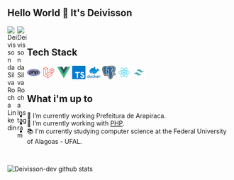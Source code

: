 ## Hello World 👋 It's Deivisson

<a href="https://www.linkedin.com/in/deivisson-rocha741/" target="_blank">
<img align="left" alt="Deivisson da Silva Rocha Linkedin" width="22px" src="https://icongr.am/fontawesome/linkedin.svg?size=128&color=70c8ff" />
</a>


<a href="https://www.instagram.com/deivisson.dev/" target="_blank">
<img align="left" alt="Deivisson da Silva Rocha Instagram" width="22px" src="https://icongr.am/fontawesome/instagram.svg?size=128&color=70c8ff" />
</a>

<br>



##  Tech Stack

<code><img height="30" src="https://raw.githubusercontent.com/github/explore/80688e429a7d4ef2fca1e82350fe8e3517d3494d/topics/php/php.png"></code>
<code><img height="30" src="https://raw.githubusercontent.com/github/explore/80688e429a7d4ef2fca1e82350fe8e3517d3494d/topics/laravel/laravel.png"></code>
<code><img height="30" src="https://raw.githubusercontent.com/github/explore/80688e429a7d4ef2fca1e82350fe8e3517d3494d/topics/vue/vue.png"></code>
<code><img height="30" src="https://raw.githubusercontent.com/github/explore/80688e429a7d4ef2fca1e82350fe8e3517d3494d/topics/typescript/typescript.png"></code>
<code><img height="30" src="https://raw.githubusercontent.com/github/explore/80688e429a7d4ef2fca1e82350fe8e3517d3494d/topics/docker/docker.png"></code>
<code><img height="30" src="https://raw.githubusercontent.com/github/explore/80688e429a7d4ef2fca1e82350fe8e3517d3494d/topics/postgresql/postgresql.png"></code>
<code><img height="30" src="https://raw.githubusercontent.com/github/explore/80688e429a7d4ef2fca1e82350fe8e3517d3494d/topics/react/react.png"></code>
<code><img height="30" src="https://raw.githubusercontent.com/github/explore/80688e429a7d4ef2fca1e82350fe8e3517d3494d/topics/tailwind/tailwind.png"></code>


## What i'm up to

- 🔭 I’m currently working Prefeitura de Arapiraca.
- 🌱 I’m currently working with [PHP](https://www.php.net/).
- 📚 I'm currently studying computer science at the Federal University of Alagoas - UFAL.

<br>

![Deivisson-dev github stats](https://github-readme-stats.vercel.app/api?username=Deivisson-dev&show_icons=true&theme=tokyonight&include_all_commits=true&count_private=true)
